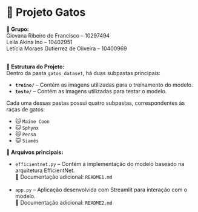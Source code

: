 <h1>🐾 Projeto Gatos</h1>

<b>👥 Grupo:</b><br>
Giovana Ribeiro de Francisco – 10297494<br>
Leila Akina Ino – 10402951<br>
Letícia Moraes Gutierrez de Oliveira – 10400969<br><br>

<b>📂 Estrutura do Projeto:</b><br>
Dentro da pasta <code>gatos_dataset</code>, há duas subpastas principais:<br>
<ul>
  <li><b><code>treino/</code></b> – Contém as imagens utilizadas para o treinamento do modelo.</li>
  <li><b><code>teste/</code></b> – Contém as imagens utilizadas para testar o modelo.</li>
</ul>

Cada uma dessas pastas possui quatro subpastas, correspondentes às raças de gatos:<br>
<ul>
  <li>🐱 <code>Maine Coon</code></li>
  <li>🐱 <code>Sphynx</code></li>
  <li>🐱 <code>Persa</code></li>
  <li>🐱 <code>Siamês</code></li>
</ul>

<b>📄 Arquivos principais:</b><br>
<ul>
  <li><code>efficientnet.py</code> – Contém a implementação do modelo baseado na arquitetura EfficientNet.<br>
    📘 Documentação adicional: <code>README1.md</code>
  </li><br>
  <li><code>app.py</code> – Aplicação desenvolvida com Streamlit para interação com o modelo.<br>
    📘 Documentação adicional: <code>README2.md</code>
  </li>
</ul>

